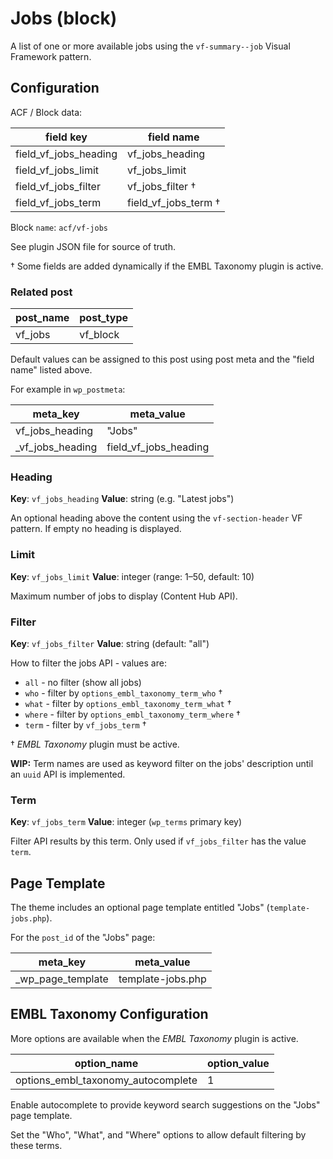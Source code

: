 # Jobs (block)

A list of one or more available jobs using the `vf-summary--job` Visual Framework pattern.

## Configuration

ACF / Block data:

| field key | field name |
| --------- | ---------- |
| field_vf_jobs_heading | vf_jobs_heading |
| field_vf_jobs_limit | vf_jobs_limit |
| field_vf_jobs_filter | vf_jobs_filter † |
| field_vf_jobs_term | field_vf_jobs_term † |

Block `name`: `acf/vf-jobs`

See plugin JSON file for source of truth.

 † Some fields are added dynamically if the EMBL Taxonomy plugin is active.

### Related post

| post_name | post_type |
| --------- | --------- |
| vf_jobs | vf_block |

Default values can be assigned to this post using post meta and the "field name" listed above.

For example in `wp_postmeta`:

| meta_key | meta_value |
| -------- | ---------- |
| vf_jobs_heading | "Jobs" |
| \_vf_jobs_heading | field_vf_jobs_heading |

### Heading

**Key**: `vf_jobs_heading`
**Value**: string (e.g. "Latest jobs")

An optional heading above the content using the `vf-section-header` VF pattern. If empty no heading is displayed.

### Limit

**Key**: `vf_jobs_limit`
**Value**: integer (range: 1–50, default: 10)

Maximum number of jobs to display (Content Hub API).

### Filter

**Key**: `vf_jobs_filter`
**Value**: string (default: "all")

How to filter the jobs API - values are:

* `all` - no filter (show all jobs)
* `who` - filter by `options_embl_taxonomy_term_who` †
* `what` - filter by `options_embl_taxonomy_term_what` †
* `where` - filter by `options_embl_taxonomy_term_where` †
* `term` - filter by `vf_jobs_term` †

† *EMBL Taxonomy* plugin must be active.

**WIP:** Term names are used as keyword filter on the jobs' description until an `uuid` API is implemented.

### Term

**Key**: `vf_jobs_term`
**Value**: integer (`wp_terms` primary key)

Filter API results by this term. Only used if `vf_jobs_filter` has the value `term`.

## Page Template

The theme includes an optional page template entitled "Jobs" (`template-jobs.php`).

For the `post_id` of the "Jobs" page:

| meta_key | meta_value |
| -------- | ---------- |
| \_wp_page_template | template-jobs.php |

## EMBL Taxonomy Configuration

More options are available when the *EMBL Taxonomy* plugin is active.

| option_name | option_value |
| ----------- | ------------ |
| options_embl_taxonomy_autocomplete | 1 |

Enable autocomplete to provide keyword search suggestions on the "Jobs" page template.

Set the "Who", "What", and "Where" options to allow default filtering by these terms.
